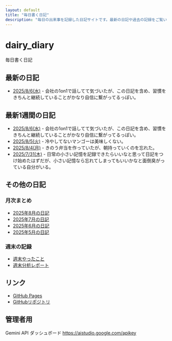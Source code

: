 ```yaml
---
layout: default
title: "毎日書く日記"
description: "毎日の出来事を記録した日記サイトです。最新の日記や過去の記録をご覧いただけます。"
---
```


# dairy_diary

毎日書く日記

## 最新の日記

- [2025/8/6(水)](diary/2025/08/20250806.md) - 会社の1on1で話してて気づいたが、この日記を含め、習慣をきちんと継続していることがかなり自信に繋がってるっぽい。

## 最新1週間の日記

- [2025/8/6(水)](diary/2025/08/20250806.md) - 会社の1on1で話してて気づいたが、この日記を含め、習慣をきちんと継続していることがかなり自信に繋がってるっぽい。
- [2025/8/5(火)](diary/2025/08/20250805.md) - 冷やしてないマンゴーは美味しくない。
- [2025/8/4(月)](diary/2025/08/20250804.md) - きのう弁当を作っていたが、朝持っていくのを忘れた。
- [2025/7/31(木)](diary/2025/07/20250731.md) - 日常の小さい記憶を記録できたらいいなと思って日記をつけ始めたはずだが、小さい記憶なら忘れてしまってもいいかなと面倒臭がっている自分がいる。

## その他の日記

### 月次まとめ

- [2025年8月の日記](diary/2025/monthly/202508.md)
- [2025年7月の日記](diary/2025/monthly/202507.md)
- [2025年6月の日記](diary/2025/monthly/202506.md)
- [2025年5月の日記](diary/2025/monthly/202505.md)

### 週末の記録

- [週末やったこと](diary/2025/weekend/weekend_diary.md)
- [週末分析レポート](diary/2025/weekend/analysis_report.md)

## リンク

- [GitHub Pages](https://hika-pan.github.io/daily_diary/)
- [GitHubリポジトリ](https://github.com/hika-pan/daily_diary)

## 管理者用

Gemini API ダッシュボード <https://aistudio.google.com/apikey>
